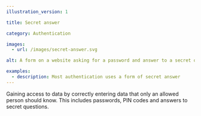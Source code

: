 ```yaml
---
illustration_version: 1

title: Secret answer

category: Authentication

images:
  - url: /images/secret-answer.svg

alt: A form on a website asking for a password and answer to a secret question.

examples:
  - description: Most authentication uses a form of secret answer
---
```


Gaining access to data by correctly entering data that only an allowed person should know. This includes passwords, PIN codes and answers to secret questions.
